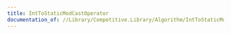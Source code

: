 ```yaml
---
title: IntToStaticModCastOperator
documentation_of: //Library/Competitive.Library/Algorithm/IntToStaticModCastOperator.cs
---
```

